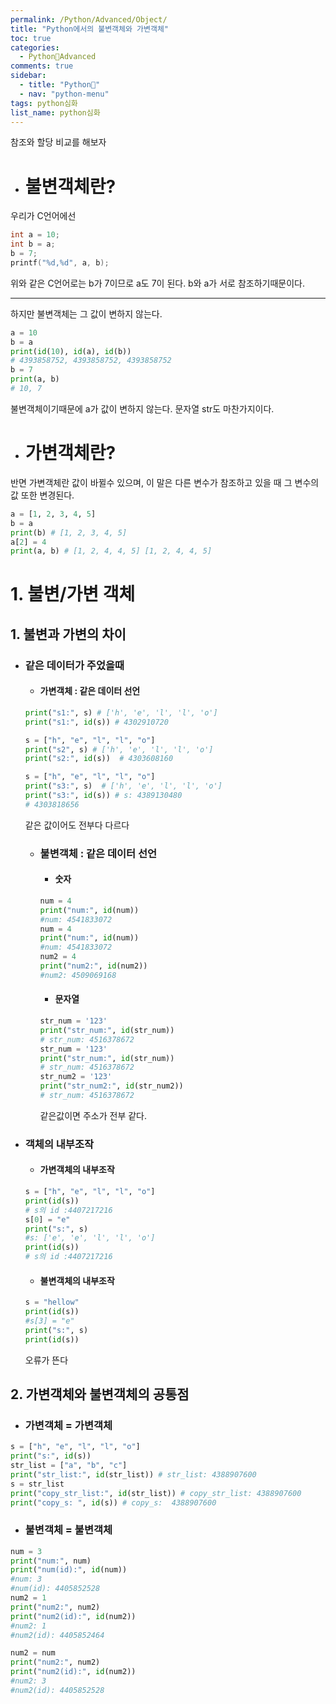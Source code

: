 ```yaml
---
permalink: /Python/Advanced/Object/
title: "Python에서의 불변객체와 가변객체"
toc: true
categories:
  - Python🐸Advanced
comments: true
sidebar:
  - title: "Python🐸"
  - nav: "python-menu"
tags: python심화
list_name: python심화
---
```

참조와 할당 비교를 해보자  
- # 불변객체란?

우리가 C언어에선
```c
int a = 10;
int b = a;
b = 7;
printf("%d,%d", a, b);
```
위와 같은 C언어로는 b가 7이므로 a도 7이 된다. b와 a가 서로 참조하기때문이다.  

---

하지만 불변객체는 그 값이 변하지 않는다.
```python
a = 10
b = a
print(id(10), id(a), id(b)) 
# 4393858752, 4393858752, 4393858752
b = 7
print(a, b)
# 10, 7
```
불변객체이기때문에 a가 값이 변하지 않는다. 문자열 str도 마찬가지이다.  

- # 가변객체란?

반면 가변객체란 값이 바뀔수 있으며, 이 말은 다른 변수가 참조하고 있을 때 그 변수의 값 또한 변경된다.  
```python
a = [1, 2, 3, 4, 5]
b = a
print(b) # [1, 2, 3, 4, 5]
a[2] = 4
print(a, b) # [1, 2, 4, 4, 5] [1, 2, 4, 4, 5]
```

# 1. 불변/가변 객체

## 1. 불변과 가변의 차이

- ### 같은 데이터가 주었을때

  - #### 가변객체 : 같은 데이터 선언

  ```python
  print("s1:", s) # ['h', 'e', 'l', 'l', 'o']
  print("s1:", id(s)) # 4302910720

  s = ["h", "e", "l", "l", "o"]
  print("s2", s) # ['h', 'e', 'l', 'l', 'o']
  print("s2:", id(s))  # 4303608160

  s = ["h", "e", "l", "l", "o"]
  print("s3:", s)  # ['h', 'e', 'l', 'l', 'o']
  print("s3:", id(s)) # s: 4389130480
  # 4303818656
  ```

  같은 값이어도 전부다 다르다

  - ### 불변객체 : 같은 데이터 선언
    - #### 숫자
    ```python
    num = 4
    print("num:", id(num))
    #num: 4541833072
    num = 4
    print("num:", id(num))
    #num: 4541833072
    num2 = 4
    print("num2:", id(num2))
    #num2: 4509069168
    ```
    - #### 문자열
    ```python
    str_num = '123'
    print("str_num:", id(str_num))
    # str_num: 4516378672
    str_num = '123'
    print("str_num:", id(str_num))
    # str_num: 4516378672
    str_num2 = '123'
    print("str_num2:", id(str_num2))
    # str_num: 4516378672
    ```
    같은값이면 주소가 전부 같다.

- ### 객체의 내부조작
  - #### 가변객체의 내부조작
  ```python
  s = ["h", "e", "l", "l", "o"]
  print(id(s))
  # s의 id :4407217216
  s[0] = "e"
  print("s:", s)
  #s: ['e', 'e', 'l', 'l', 'o']
  print(id(s))
  # s의 id :4407217216
  ```
  - #### 불변객체의 내부조작
  ```python
  s = "hellow"
  print(id(s))
  #s[3] = "e"
  print("s:", s)
  print(id(s))
  ```
  오류가 뜬다

## 2. 가변객체와 불변객체의 공통점

- ### 가변객체 = 가변객체

```python
s = ["h", "e", "l", "l", "o"]
print("s:", id(s))
str_list = ["a", "b", "c"]
print("str_list:", id(str_list)) # str_list: 4388907600
s = str_list
print("copy_str_list:", id(str_list)) # copy_str_list: 4388907600
print("copy_s: ", id(s)) # copy_s:  4388907600
```

- ### 불변객체 = 불변객체

```python
num = 3
print("num:", num)
print("num(id):", id(num))
#num: 3
#num(id): 4405852528
num2 = 1
print("num2:", num2)
print("num2(id):", id(num2))
#num2: 1
#num2(id): 4405852464

num2 = num
print("num2:", num2)
print("num2(id):", id(num2))
#num2: 3
#num2(id): 4405852528
```
